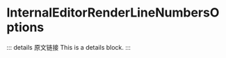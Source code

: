 # InternalEditorRenderLineNumbersOptions
        
::: details 原文链接
This is a details block.
:::
        